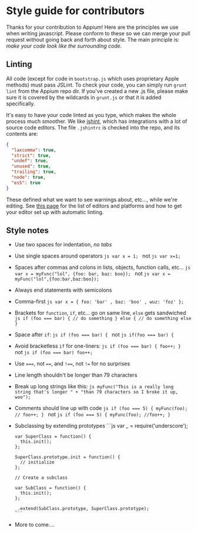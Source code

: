 Style guide for contributors
============================

Thanks for your contribution to Appium! Here are the principles we use when writing javascript. Please conform to these so we can merge your pull request without going back and forth about style. The main principle is: *make your code look like the surrounding code*.

Linting
-------
All code (except for code in `bootstrap.js` which uses proprietary Apple methods) must pass JSLint. To check your code, you can simply run `grunt lint` from the Appium repo dir. If you've created a new .js file, please make sure it is covered by the wildcards in `grunt.js` or that it is added specifically.

It's easy to have your code linted as you type, which makes the whole process much smoother. We like [jshint](http://www.jshint.com), which has integrations with a lot of source code editors. The file `.jshintrc` is checked into the repo, and its contents are:

```json
{
  "laxcomma": true,
  "strict": true,
  "undef": true,
  "unused": true,
  "trailing": true,
  "node": true,
  "es5": true
}
```

These defined what we want to see warnings about, etc..., while we're editing. See [this page](http://www.jshint.com/platforms/) for the list of editors and platforms and how to get your editor set up with automatic linting.

Style notes
------
*   Use two spaces for indentation, *no tabs*
*   Use single spaces around operators
        ```js
        var x = 1;
        ```
    not
        ```js
        var x=1;
        ```
*   Spaces after commas and colons in lists, objects, function calls, etc...
        ```js
        var x = myFunc("lol", {foo: bar, baz: boo});
        ```
      not
        ```js
        var x = myFunc("lol",{foo:bar,baz:boo});
        ```
*   Always end statements with semicolons
*   Comma-first
        ```js
        var x = {
          foo: 'bar'
          , baz: 'boo'
          , wuz: 'foz'
        };
        ```
*   Brackets for `function`, `if`, etc... go on same line, `else` gets sandwiched
        ```js
        if (foo === bar) {
          // do something
        } else {
          // do something else
        }
        ```
*   Space after `if`:
        ```js
        if (foo === bar) {
        ```
      not
        ```js
        if(foo === bar) {
        ```
*   Avoid bracketless `if` for one-liners:
        ```js
        if (foo === bar) {
          foo++;
        }
        ```
     not
        ```js
        if (foo === bar)
          foo++;
        ```
*   Use `===`, not `==`, and `!==`, not `!=` for no surprises
*   Line length shouldn't be longer than 79 characters
*   Break up long strings like this:
        ```js
        myFunc("This is a really long string that's longer " +
               "than 79 characters so I broke it up, woo");
        ```
*   Comments should line up with code
        ```js
        if (foo === 5) {
          myFunc(foo);
          // foo++;
        }
        ```
      not
        ```js
        if (foo === 5) {
          myFunc(foo);
        //foo++;
        }
        ```
*   Subclassing by extending prototypes
        ```js
        var _ = require('underscore');

        var SuperClass = function() {
          this.init();
        };

        SuperClass.prototype.init = function() {
          // initialize
        };

        // Create a subclass
        
        var SubClass = function() {
          this.init();
        };

        _.extend(SubClass.prototype, SuperClass.prototype);
        ```
*   More to come....

